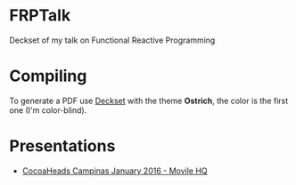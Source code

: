 # FRPTalk
Deckset of my talk on Functional Reactive Programming

# Compiling
To generate a PDF use [Deckset](http://www.decksetapp.com) with the theme **Ostrich**, the color is the first one (I'm color-blind).

# Presentations

- [CocoaHeads Campinas January 2016 - Movile HQ](https://github.com/fpg1503/FRPTalk/releases/download/CocoaHeads-CPS-January/CocoaHeads-CPS-January.pdf)